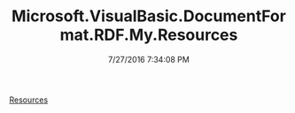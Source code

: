 ﻿---
title: Microsoft.VisualBasic.DocumentFormat.RDF.My.Resources
date: 7/27/2016 7:34:08 PM
---

[Resources](T-Microsoft.VisualBasic.DocumentFormat.RDF.My.Resources.Resources.html)
